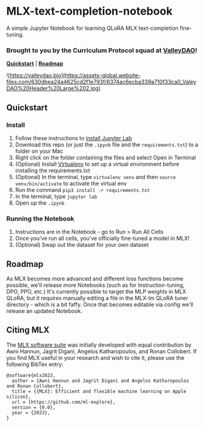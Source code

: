 # MLX-text-completion-notebook
A simple Jupyter Notebook for learning QLoRA MLX text-completion fine-tuning.

### Brought to you by the Curriculum Protocol squad at [ValleyDAO](https://valleydao.bio)!

[**Quickstart**](#quickstart) | [**Roadmap**](#roadmap)

![https://valleydao.bio](https://assets-global.website-files.com/630dbea24a4625cd2f1e793f/6374ac6ecba339a710f33ca0_ValeyDAO%20Header%20Large%202.jpg)


## Quickstart

### Install
1. Follow these instructions to [install Jupyter Lab](https://jupyter.org/install)
2. Download this repo (or just the `.ipynb` file and the `requirements.txt`) to a folder on your Mac
3. Right click on the folder containing the files and select Open in Terminal
4. (Optional) Install [Virtualenv](https://sourabhbajaj.com/mac-setup/Python/virtualenv.html) to set up a virtual environment before installing the requirements.txt
5. (Optional) In the terminal, type `virtualenv venv` and then `source venv/bin/activate` to activate the virtual env
6. Run the command `pip3 install -r requirements.txt`
7. In the terminal, type `jupyter lab`
8. Open up the `.ipynb`

### Running the Notebook
1. Instructions are in the Notebook - go to Run > Run All Cells
2. Once you've run all cells, you've officially fine-tuned a model in MLX!
3. (Optional) Swap out the dataset for your own dataset


## Roadmap
As MLX becomes more advanced and different loss functions become possible, we'll release more Notebooks (such as for Instruction-tuning, DPO, PPO, etc.)
It's currently possible to target the MLP weights in MLX QLoRA, but it requires manually editing a file in the MLX-lm QLoRA tuner directory - which is a bit faffy. Once that becomes editable via config we'll release an updated Notebook.


## Citing MLX

The [MLX software suite](https://github.com/ml-explore/mlx/) was initially developed with equal contribution by Awni
Hannun, Jagrit Digani, Angelos Katharopoulos, and Ronan Collobert. If you find
MLX useful in your research and wish to cite it, please use the following
BibTex entry:

```
@software{mlx2023,
  author = {Awni Hannun and Jagrit Digani and Angelos Katharopoulos and Ronan Collobert},
  title = {{MLX}: Efficient and flexible machine learning on Apple silicon},
  url = {https://github.com/ml-explore},
  version = {0.0},
  year = {2023},
}
```
